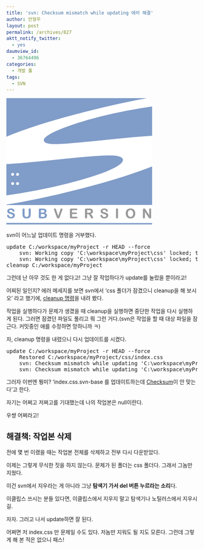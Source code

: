 ```yaml
---
title: 'svn: Checksum mismatch while updating 에러 해결'
author: 안형우
layout: post
permalink: /archives/827
aktt_notify_twitter:
  - yes
daumview_id:
  - 36764496
categories:
  - 개발 툴
tags:
  - SVN
---
```

<img src="/uploads/legacy/old-images/1/cfile10.uf.18329D554D4BC97130E518.png" class="aligncenter" width="384" height="332" alt="" filename="subversion_logo-384x332.png" filemime="image/jpeg" />

svn이 어느날 업데이트 명령을 거부했다.

<pre class="brush:plain">update C:/workspace/myProject -r HEAD --force
    svn: Working copy &#039;C:\workspace\myProject\css&#039; locked; try performing &#039;cleanup&#039;
    svn: Working copy &#039;C:\workspace\myProject\css&#039; locked; try performing &#039;cleanup&#039;
cleanup C:/workspace/myProject
</pre>

그런데 난 아무 것도 한 게 없다고! 그냥 잘 작업하다가 update를 눌렀을 뿐이라고!

어찌된 일인지? 에러 메세지를 보면 svn에서 ‘css 폴더가 잠겼으니 cleanup을 해 보시오’ 라고 했기에, <a target="_blank" href="http://wiki.kldp.org/wiki.php/SubversionBook/GuidedTour#svn-ch-3-sect-7.1">cleanup 명령</a>을 내려 봤다.&nbsp;

작업을 실행하다가 문제가 생겼을 때 cleanup을 실행하면 중단한 작업을 다시 실행하게 된다. 그러면 잠겼던 파일도 풀리고 뭐 그런 거다.(svn은 작업을 할 때 대상 파일을 잠근다. 커밋중인 애를 수정하면 망하니까 ㅋ)

자, cleanup 명령을 내렸으니 다시 업데이트를 시켰다.

<pre class="brush:plain">update C:/workspace/myProject -r HEAD --force
    Restored C:/workspace/myProject/css/index.css
    svn: Checksum mismatch while updating &#039;C:\workspace\myProject\css\.svn\text-base\index.css.svn-base&#039;; expected: &#039;1bdfe3f4fe587005aa0562c465ad54ad&#039;, actual: &#039;null&#039;
    svn: Checksum mismatch while updating &#039;C:\workspace\myProject\css\.svn\text-base\index.css.svn-base&#039;; expected: &#039;1bdfe3f4fe587005aa0562c465ad54ad&#039;, actual: &#039;null&#039;
</pre>

그러자 이번엔 뭥미? ‘index.css.svn-base 를 업데이트하는데 <a href="/archives/96" target="_blank" title="[https://mytory.net/72]로 이동합니다.">Checksum</a>이 안 맞는다’고 한다.&nbsp;

자기는 어쩌고 저쩌고를 기대했는데 나의 작업본은 null이란다.

우썅 어쩌라고!

## 해결책: 작업본 삭제

전에 몇 번 이랬을 때는 작업본 전체를 삭제하고 전부 다시 다운받았다.

이제는 그렇게 무식한 짓을 하지 않는다. 문제가 된 폴더는 css 폴더다. 그래서 그놈만 지웠다.

이건 svn에서 지우라는 게 아니라 그냥 **탐색기 가서 del 버튼 누르라는 소리**다.&nbsp;

이클립스 쓰시는 분들 있다면, 이클립스에서 지우지 말고 탐색기나 노틸러스에서 지우시길.

자자. 그러고 나서 update하면 잘 된다.

어쩌면 저 index.css 만 문제일 수도 있다. 저놈만 지워도 될 지도 모른다. 그런데 그렇게 해 본 적은 없으니 패스!